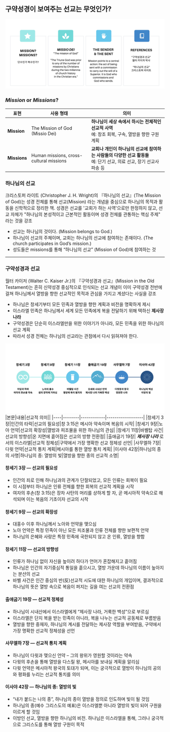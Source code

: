 ## 구약성경이 보여주는 선교는 무엇인가?

![01](OT-01.jpg)
### _**Mission**_ or _**Missions**_?
| 표현         | 사용 형태                                 | 의미 |
|--------------|--------------------------------------------|------|
| **Mission**  | The Mission of God (Missio Dei)            | **하나님이 세상 속에서 하시는 전체적인 선교적 사역**<br>예: 창조 회복, 구속, 열방을 향한 구원계획 |
| **Missions** | Human missions, cross-cultural missions    | **교회나 개인이 하나님의 선교에 참여하는 사람들의 다양한 선교 활동들**<br>예: 단기 선교, 의료 선교, 장기 선교사 파송 등 |

### 하나님의 선교
크리스토퍼 라이트 (Christopher J. H. Wright)의 『하나님의 선교』(The Mission of God)는 성경 전체를 통해 선교(Mission) 라는 개념을 중심으로 하나님의 목적과 활동을 신학적으로 정리한 책. 성경은 선교를 '교회가 하는 사역'으로만 한정하지 않고, 선교 자체가 "하나님의 본성적이고 근본적인 활동이며 성경 전체를 관통하는 핵심 주제" 라는 것을 강조


* 선교는 하나님의 것이다. (Mission belongs to God.)
* 하나님이 선교의 주체이며, 교회는 하나님의 선교에 참여하는 존재이다. (The church participates in God’s mission.)
* 성도들은 missions를 통해  “하나님의 선교” (Mission of God)에 참여하는 것

----

### 구약성경과 선교
월터 카이저 (Walter C. Kaiser Jr.)의 『구약성경과 선교』(Mission in the Old Testament)는 흔히 신약성경 중심적으로 인식되는 선교 개념이 이미 구약성경 전반에 걸쳐 하나님께서 열방을 향한 선교적인 목적과 관심을 가지고 계셨다는 사실을 강조

* 하나님은 창세기부터 모든 민족과 열방을 향한 계획과 비전을 명확하게 제시
* 이스라엘 민족은 하나님께서 세계 모든 민족에게 복을 전달하기 위해 택하신 **제사장 나라**
* 구약성경은 단순히 이스라엘만을 위한 이야기가 아니라, 모든 민족을 위한 하나님의 선교 계획
* 따라서 성경 전체는 하나님의 선교라는 관점에서 다시 읽혀져야 한다.

![02](OT-02.jpg)
|본문|내용|선교적 의미||
|----|--------|------------|------------------|
|창세기 3장|인간의 타락|선교의 필요성|창 3:15은 메시아 약속이며 복음의 시작|
|창세기 9장|노아 언약|선교의 확장성|열방과 피조물을 위한 하나님의 관심|
|창세기 11장|바벨탑 사건|선교의 방향성|온 지면에 흩어짐은 선교의 방향 전환점|
|출애굽기 19장| _**제사장 나라**_ 로서의 이스라엘|선교적 정체성|구약에서 가장 명확한 선교 정체성 선언|
|사무엘하 7장|다윗 언약|선교적 통치 계획|메시아를 통한 열방 통치 계획|
|이사야 42장|하나님의 종의 사명|하나님의 종: 열방의 빛|열방을 향한 종의 선교적 소명|

#### 창세기 3장 — 선교의 필요성
* 인간의 죄로 인해 하나님과의 관계가 단절되었고, 모든 인류는 회복이 필요
* 이 시점부터 하나님은 인류 전체를 향한 회복의 선교적 계획을 시작
* 여자의 후손(창 3:15)은 장차 사탄의 머리를 상하게 할 자, 곧 메시아적 약속으로 해석되며 이는 복음의 기초이자 선교의 시작

#### 창세기 9장 — 선교의 확장성
* 대홍수 이후 하나님께서 노아와 언약을 맺으심
* 노아 언약은 특정 민족이 아닌 모든 피조물과 인류 전체를 향한 보편적 언약
* 하나님의 은혜와 사랑은 특정 민족에 국한되지 않고 온 인류, 열방을 향함

#### 창세기 11장 — 선교의 방향성
* 인류가 하나님 없이 자신을 높이려 하다가 언어가 혼잡해지고 흩어짐
* 하나님은 인간의 자기중심적 통일을 흩으시고, 열방 가운데 하나님의 이름이 높아지는 분산의 선교
* 바벨 사건은 인간 중심의 반(反)선교적 시도에 대한 하나님의 개입이며, 결과적으로 하나님의 뜻은 열방 속으로 복음이 퍼지는 길을 여는 선교의 전환점

#### 출애굽기 19장 — 선교적 정체성
* 하나님이 시내산에서 이스라엘에게 “제사장 나라, 거룩한 백성”으로 부르심
* 이스라엘은 단지 복을 받는 민족이 아니라, 복을 나누는 선교적 공동체로 부름받음
* 열방을 향한 중재자, 하나님의 계시를 전달하는 제사장 역할을 부여받음, 구약에서 가장 명확한 선교적 정체성을 선언

#### 사무엘하 7장 — 선교적 통치 계획
* 하나님이 다윗과 맺으신 언약 – 그의 왕위가 영원할 것이라는 약속
* 다윗의 후손을 통해 열방을 다스릴 왕, 메시아를 보내실 계획을 알리심
* 다윗 언약은 메시아적 왕국의 토대가 되며, 이는 궁극적으로 열방이 하나님의 공의와 평화를 누리는 선교적 통치를 의미

#### 이사야 42장 — 하나님의 종: 열방의 빛
* “내가 붙드는 나의 종”, 하나님의 종이 열방을 정의로 인도하며 빛이 될 것임
* 하나님의 종(예수 그리스도의 예표)은 이스라엘뿐 아니라 열방의 빛이 되어 구원을 이르게 할 것임
* 이방인 선교, 열방을 향한 하나님의 비전. 하나님은 이스라엘을 통해, 그러나 궁극적으로 그리스도를 통해 열방 구원이 목적
